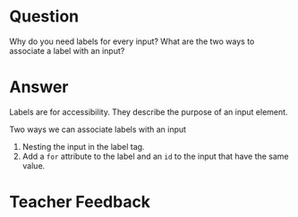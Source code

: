 # Question

Why do you need labels for every input? What are the two ways to associate a label with an input?

# Answer

Labels are for accessibility. They describe the purpose of an input element.

Two ways we can associate labels with an input

1. Nesting the input in the label tag.
2. Add a `for` attribute to the label and an `id` to the input that have the same value.

# Teacher Feedback
